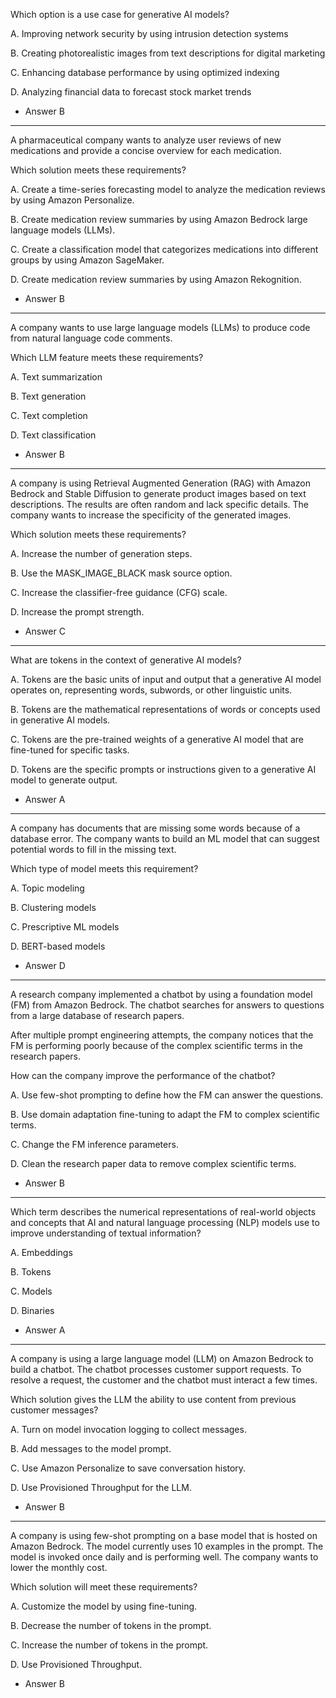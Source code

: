 Which option is a use case for generative AI models?

A. Improving network security by using intrusion detection systems

B. Creating photorealistic images from text descriptions for digital marketing

C. Enhancing database performance by using optimized indexing

D. Analyzing financial data to forecast stock market trends

- Answer
  B

---

A pharmaceutical company wants to analyze user reviews of new medications and provide a concise overview for each medication.

Which solution meets these requirements?

A. Create a time-series forecasting model to analyze the medication reviews by using Amazon Personalize.

B. Create medication review summaries by using Amazon Bedrock large language models (LLMs).

C. Create a classification model that categorizes medications into different groups by using Amazon SageMaker.

D. Create medication review summaries by using Amazon Rekognition.

- Answer
  B

---

A company wants to use large language models (LLMs) to produce code from natural language code comments.

Which LLM feature meets these requirements?

A. Text summarization

B. Text generation

C. Text completion

D. Text classification

- Answer
  B

---

A company is using Retrieval Augmented Generation (RAG) with Amazon Bedrock and Stable Diffusion to generate product images based on text descriptions. The results are often random and lack specific details. The company wants to increase the specificity of the generated images.

Which solution meets these requirements?

A. Increase the number of generation steps.

B. Use the MASK_IMAGE_BLACK mask source option.

C. Increase the classifier-free guidance (CFG) scale.

D. Increase the prompt strength.

- Answer
  C

---

What are tokens in the context of generative AI models?

A. Tokens are the basic units of input and output that a generative AI model operates on, representing words, subwords, or other linguistic units.

B. Tokens are the mathematical representations of words or concepts used in generative AI models.

C. Tokens are the pre-trained weights of a generative AI model that are fine-tuned for specific tasks.

D. Tokens are the specific prompts or instructions given to a generative AI model to generate output.

- Answer
  A

---

A company has documents that are missing some words because of a database error. The company wants to build an ML model that can suggest potential words to fill in the missing text.

Which type of model meets this requirement?

A. Topic modeling

B. Clustering models

C. Prescriptive ML models

D. BERT-based models

- Answer
  D

---

A research company implemented a chatbot by using a foundation model (FM) from Amazon Bedrock. The chatbot searches for answers to questions from a large database of research papers.

After multiple prompt engineering attempts, the company notices that the FM is performing poorly because of the complex scientific terms in the research papers.

How can the company improve the performance of the chatbot?

A. Use few-shot prompting to define how the FM can answer the questions.

B. Use domain adaptation fine-tuning to adapt the FM to complex scientific terms.

C. Change the FM inference parameters.

D. Clean the research paper data to remove complex scientific terms.

- Answer
  B

---

Which term describes the numerical representations of real-world objects and concepts that AI and natural language processing (NLP) models use to improve understanding of textual information?

A. Embeddings

B. Tokens

C. Models

D. Binaries

- Answer
  A

---

A company is using a large language model (LLM) on Amazon Bedrock to build a chatbot. The chatbot processes customer support requests. To resolve a request, the customer and the chatbot must interact a few times.

Which solution gives the LLM the ability to use content from previous customer messages?

A. Turn on model invocation logging to collect messages.

B. Add messages to the model prompt.

C. Use Amazon Personalize to save conversation history.

D. Use Provisioned Throughput for the LLM.

- Answer
  B

---

A company is using few-shot prompting on a base model that is hosted on Amazon Bedrock. The model currently uses 10 examples in the prompt. The model is invoked once daily and is performing well. The company wants to lower the monthly cost.

Which solution will meet these requirements?

A. Customize the model by using fine-tuning.

B. Decrease the number of tokens in the prompt.

C. Increase the number of tokens in the prompt.

D. Use Provisioned Throughput.

- Answer
  B
